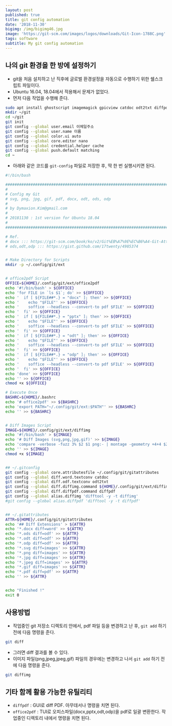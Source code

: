```yaml
---
layout: post
published: true
title: git config automation
date: '2018-11-30'
bigimg: /img/bigimg46.jpg
image: 'https://git-scm.com/images/logos/downloads/Git-Icon-1788C.png'
tags: software
subtitle: My git config automation
---
```

## 나의 git 환경을 한 방에 설정하기

* git을 처음 설치하고 난 직후에 글로벌 환경설정을 자동으로 수행하기 위한 쉘스크립트 파일이다.
* Ubuntu 16.04, 18.04에서 적용해서 문제가 없었다.
* 먼저 다음 작업을 수행해 준다.

```bash
sudo apt install ghostscript imagemagick gpicview catdoc odt2txt diffpdf libreoffice
mkdir ~/git
cd ~/git
git init
git config --global user.email 이메일주소
git config --global user.name 이름
git config --global color.ui auto
git config --global core.editor nano
git config --global credential.helper cache
git config --global push.default matching
cd ~
```

* 아래와 같은 코드를 `git-config` 파일로 저장한 후, 딱 한 번 실행시키면 된다.

```bash
#!/bin/bash

##########################################################################
#
# Config my Git
# svg, png, jpg, gif, pdf, docx, odt, ods, odp
#
# by Dymaxion.Kim@gmail.com
#
# 20181130 : 1st version for Ubuntu 18.04
#
##########################################################################

# Ref.
# docx ::: https://git-scm.com/book/ko/v2/Git%EB%A7%9E%EC%B6%A4-Git-Attributes
# ods,odt,odp ::: https://gist.github.com/17twenty/4985374


# Make Directory for Scripts
mkdir -p ~/.config/git/ext


# office2pdf Script
OFFICE=${HOME}/.config/git/ext/office2pdf
echo '#!/bin/bash' > ${OFFICE}
echo 'for FILE in `ls $1`; do' >> ${OFFICE}
echo '  if [ ${FILE##*.} = "docx" ]; then' >> ${OFFICE}
echo '    echo "$FILE"' >> ${OFFICE}
echo '    soffice --headless --convert-to pdf $FILE' >> ${OFFICE}
echo '  fi' >> ${OFFICE}
echo '  if [ ${FILE##*.} = "pptx" ]; then' >> ${OFFICE}
echo '    echo "$FILE"' >> ${OFFICE}
echo '    soffice --headless --convert-to pdf $FILE' >> ${OFFICE}
echo '  fi' >> ${OFFICE}
echo '  if [ ${FILE##*.} = "odt" ]; then' >> ${OFFICE}
echo '    echo "$FILE"' >> ${OFFICE}
echo '    soffice --headless --convert-to pdf $FILE' >> ${OFFICE}
echo '  fi' >> ${OFFICE}
echo '  if [ ${FILE##*.} = "odp" ]; then' >> ${OFFICE}
echo '    echo "$FILE"' >> ${OFFICE}
echo '    soffice --headless --convert-to pdf $FILE' >> ${OFFICE}
echo '  fi' >> ${OFFICE}
echo 'done' >> ${OFFICE}
echo '' >> ${OFFICE}
chmod +x ${OFFICE}

# Execute Once
BASHRC=${HOME}/.bashrc
echo '# office2pdf' >> ${BASHRC}
echo 'export PATH="~/.config/git/ext:$PATH"' >> ${BASHRC}
echo '' >> ${BASHRC}


# Diff Images Script
IMAGE=${HOME}/.config/git/ext/diffimg
echo '#!/bin/bash' > ${IMAGE}
echo '# Diff Images (svg,png,jpg,gif)' >> ${IMAGE}
echo 'compare -verbose -fuzz 3% $2 $1 png:- | montage -geometry +4+4 $2 - $1 png:- | display -antialias -title "$1" -' >> ${IMAGE}
echo '' >> ${IMAGE}
chmod +x ${IMAGE}


## ~/.gitconfig
git config --global core.attributesfile ~/.config/git/gitattributes
git config --global diff.word.textconv catdoc
git config --global diff.odf.textconv odt2txt
git config --global diff.diffimg.command ${HOME}/.config/git/ext/diffimg
git config --global diff.diffpdf.command diffpdf
git config --global alias.diffimg 'difftool -y -t diffimg'
#git config --global alias.diffpdf 'difftool -y -t diffpdf'


## ~/.gitattributes
ATTR=${HOME}/.config/git/gitattributes
echo '## Diff Extensions' > ${ATTR}
echo '*.docx diff=word' >> ${ATTR}
echo '*.ods diff=odf' >> ${ATTR}
echo '*.odt diff=odf' >> ${ATTR}
echo '*.odp diff=odf' >> ${ATTR}
echo '*.svg diff=images' >> ${ATTR}
echo '*.png diff=images' >> ${ATTR}
echo '*.jpg diff=images' >> ${ATTR}
echo '*.jpeg diff=images' >> ${ATTR}
echo '*.gif diff=images' >> ${ATTR}
echo '*.pdf diff=pdf' >> ${ATTR}
echo '' >> ${ATTR}


echo "Finished !"
exit 0

```


## 사용방법

* 작업중인 git 저장소 디렉토리 안에서, pdf 파일 등을 변경하고 난 후, `git add` 하기 전에 다음 명령을 준다.

```bash
git diff
```

* 그러면 diff 결과를 볼 수 있다.
* 이미지 파일(png,jpeg,jpeg,gif) 파일의 경우에는 변경하고 나서 `git add` 하기 전에 다음 명령을 준다.

```bash
git diffimg
```

## 기타 함께 활용 가능한 유틸리티

* `diffpdf` : GUI로 diff PDF.  아무데서나 명령을 치면 된다.
* `office2pdf` : TUI로 오피스파일(docx,pptx,odt,odp)을 pdf로 일괄 변환한다.  작업중인 디렉토리 내에서 명령을 치면 된다.

